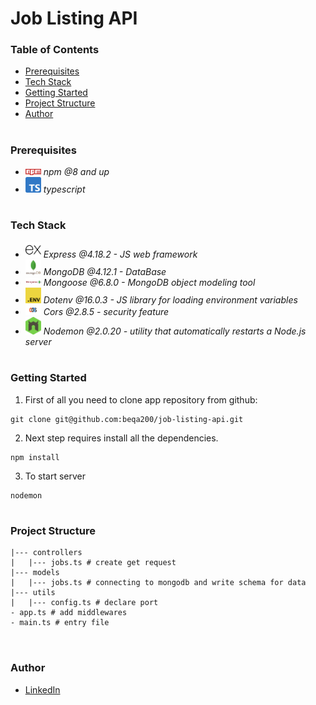 # Job Listing API

### Table of Contents
* [Prerequisites](#Prerequisites)
* [Tech Stack](#Tech-Stack)
* [Getting Started](#Getting-Started)
* [Project Structure](#Project-Structure)
* [Author](#Author)

#
### Prerequisites


* <img src="readme/npm.png" width="25" style="top: 8px" /> *npm @8 and up*
* <img src="readme/typescript.png" width="25" style="top: 8px" /> *typescript*

#
### Tech Stack

* <img src="readme/express.png" width="25" style="top: 8px" /> *Express @4.18.2 - JS web framework*
* <img src="readme/mongodb.png" width="25" style="top: 8px" /> *MongoDB @4.12.1 - DataBase*
* <img src="readme/mongoose.png" width="25" style="top: 8px" /> *Mongoose @6.8.0 - MongoDB object modeling tool*
* <img src="readme/dotenv.png" width="25" style="top: 8px" /> *Dotenv @16.0.3 -  JS library for loading environment variables*
* <img src="readme/cors.png" width="25" style="top: 8px" /> *Cors @2.8.5 -  security feature*
* <img src="readme/nodemon.png" width="25" style="top: 8px" /> *Nodemon @2.0.20 -  utility that automatically restarts a Node.js server*



#
### Getting Started
1. First of all you need to clone app repository from github:
```
git clone git@github.com:beqa200/job-listing-api.git
```
2. Next step requires install all the dependencies.

```
npm install
```
3. To start server 

```
nodemon
```

#
### Project Structure

```
|--- controllers
|   |--- jobs.ts # create get request
|--- models
|   |--- jobs.ts # connecting to mongodb and write schema for data
|--- utils
|   |--- config.ts # declare port
- app.ts # add middlewares
- main.ts # entry file


```


#
### Author
* [LinkedIn](https://www.linkedin.com/in/beqa-maisuradze-76a730234/)
